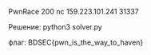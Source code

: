 PwnRace
200
nc 159.223.101.241 31337

Решение:
python3 solver.py


флаг: 
BDSEC{pwn_is_the_way_to_haven}
